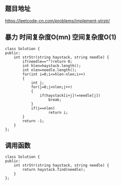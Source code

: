 ## 题目地址
https://leetcode-cn.com/problems/implement-strstr/

## 暴力 时间复杂度O(mn) 空间复杂度O(1)


```
class Solution {
public:
    int strStr(string haystack, string needle) {
        if(needle=="")return 0;
        int hlen=haystack.length();
        int nlen=needle.length();
        for(int i=0;i<=hlen-nlen;i++)
        {
            int j;
            for(j=0;j<nlen;j++)
            {
                if(haystack[i+j]!=needle[j])
                    break;
            }
            if(j==nlen)
                    return i;
        }
        return -1;
    }
};
```

## 调用函数

```
class Solution {
public:
    int strStr(string haystack, string needle) {
        return haystack.find(needle);
    }
};
```
